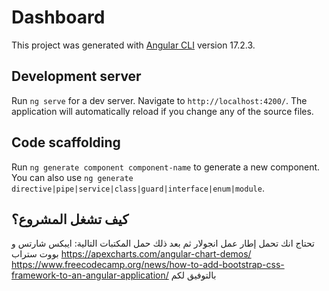# Dashboard

This project was generated with [Angular CLI](https://github.com/angular/angular-cli) version 17.2.3.

## Development server

Run `ng serve` for a dev server. Navigate to `http://localhost:4200/`. The application will automatically reload if you change any of the source files.

## Code scaffolding

Run `ng generate component component-name` to generate a new component. You can also use `ng generate directive|pipe|service|class|guard|interface|enum|module`.

## كيف تشغل المشروع؟ 
تحتاج انك تحمل إطار عمل انجولار  ثم بعد ذلك حمل المكتبات التالية:
ايبكس شارتس و بووت ستراب 
https://apexcharts.com/angular-chart-demos/
https://www.freecodecamp.org/news/how-to-add-bootstrap-css-framework-to-an-angular-application/
بالتوفيق لكم


